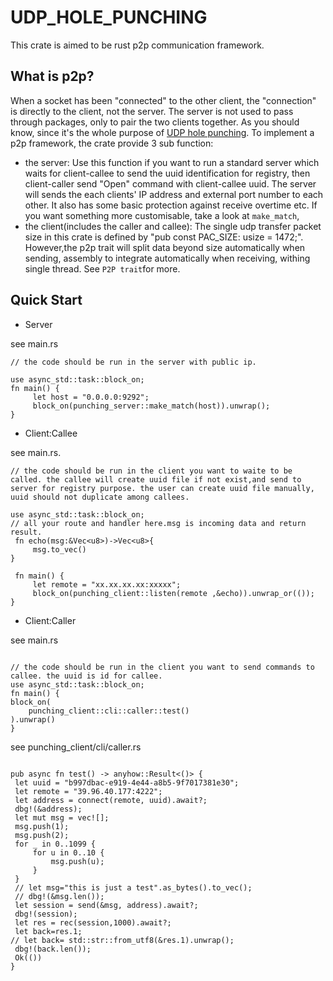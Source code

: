# UDP_HOLE_PUNCHING
This crate is aimed to be rust p2p communication framework.

## What is p2p? 

 When a socket has been "connected" to the other client, the "connection" is directly to the client, not the server. The server is not used to pass through packages, only to pair the two clients together. As you should know, since it's the whole purpose of [UDP hole punching](https://en.wikipedia.org/wiki/UDP_hole_punching).
 To implement a p2p framework, the crate provide 3 sub function:
 - the server: Use this function if you want to run a standard server which waits for client-callee to send the uuid identification for registry, then client-caller send "Open" command with client-callee uuid.  The server will sends the each clients' IP address and external port number to each other. It also has some basic protection against receive overtime etc. If you want something more customisable, take a look at `make_match`,
 - the client(includes the caller and callee): The single udp transfer packet size in this crate is defined by "pub const PAC_SIZE: usize = 1472;". However,the p2p trait will split data beyond size automatically when sending, assembly to integrate automatically when receiving, withing single thread. See  `P2P trait`for more.

  ## Quick Start 
  - Server 
  
  see main.rs
```
// the code should be run in the server with public ip. 

use async_std::task::block_on;
fn main() {
     let host = "0.0.0.0:9292";
     block_on(punching_server::make_match(host)).unwrap();
}
```
  - Client:Callee 
  
  see main.rs. 
```
// the code should be run in the client you want to waite to be called. the callee will create uuid file if not exist,and send to server for registry purpose. the user can create uuid file manually, uuid should not duplicate among callees. 

use async_std::task::block_on;
// all your route and handler here.msg is incoming data and return result.
 fn echo(msg:&Vec<u8>)->Vec<u8>{
     msg.to_vec()
}

 fn main() {
     let remote = "xx.xx.xx.xx:xxxxx";
     block_on(punching_client::listen(remote ,&echo)).unwrap_or(());
}
```

  - Client:Caller 
  
  see main.rs
  ```

// the code should be run in the client you want to send commands to callee. the uuid is id for callee. 
use async_std::task::block_on;
 fn main() {
  block_on(
      punching_client::cli::caller::test()
  ).unwrap()
}
  ```
see punching_client/cli/caller.rs
   ```

pub async fn test() -> anyhow::Result<()> {
    let uuid = "b997dbac-e919-4e44-a8b5-9f7017381e30";
    let remote = "39.96.40.177:4222";
    let address = connect(remote, uuid).await?;
    dbg!(&address);
    let mut msg = vec![];
    msg.push(1);
    msg.push(2);
    for _ in 0..1099 {
        for u in 0..10 {
            msg.push(u);
        }
    }
    // let msg="this is just a test".as_bytes().to_vec();
    // dbg!(&msg.len());
    let session = send(&msg, address).await?;
    dbg!(session);
    let res = rec(session,1000).await?;
    let back=res.1;
   // let back= std::str::from_utf8(&res.1).unwrap();
    dbg!(back.len());
    Ok(())
}

  ```
 
